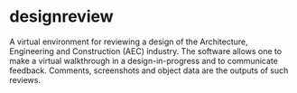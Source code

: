 designreview
============

A virtual environment for reviewing a design of the Architecture, Engineering and Construction (AEC) industry. The software allows one to make a virtual walkthrough in a design-in-progress and to communicate feedback. Comments, screenshots and object data are the outputs of such reviews.
